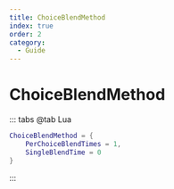 ```yaml
---
title: ChoiceBlendMethod
index: true
order: 2
category:
  - Guide
---
```


# ChoiceBlendMethod
::: tabs
@tab Lua
```lua
ChoiceBlendMethod = {
    PerChoiceBlendTimes = 1,
    SingleBlendTime = 0
}
```
:::